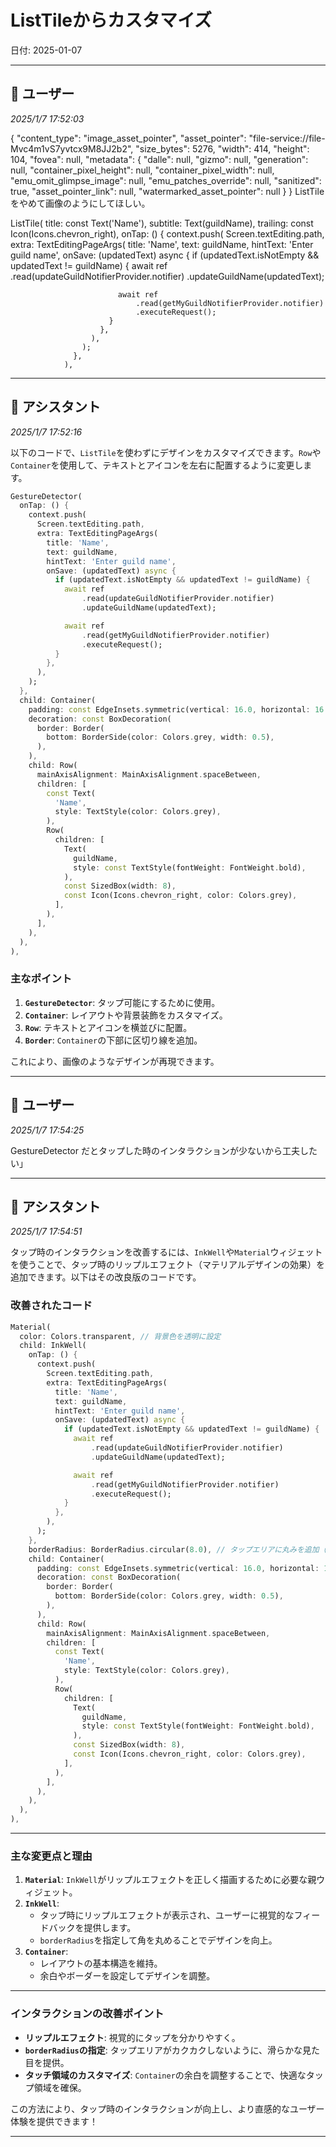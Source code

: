 # ListTileからカスタマイズ

日付: 2025-01-07

---

## 👤 ユーザー
*2025/1/7 17:52:03*

{
  "content_type": "image_asset_pointer",
  "asset_pointer": "file-service://file-Mvc4m1vS7yvtcx9M8JJ2b2",
  "size_bytes": 5276,
  "width": 414,
  "height": 104,
  "fovea": null,
  "metadata": {
    "dalle": null,
    "gizmo": null,
    "generation": null,
    "container_pixel_height": null,
    "container_pixel_width": null,
    "emu_omit_glimpse_image": null,
    "emu_patches_override": null,
    "sanitized": true,
    "asset_pointer_link": null,
    "watermarked_asset_pointer": null
  }
}
ListTileをやめて画像のようにしてほしい。


ListTile(
                  title: const Text('Name'),
                  subtitle: Text(guildName),
                  trailing: const Icon(Icons.chevron_right),
                  onTap: () {
                    context.push(
                      Screen.textEditing.path,
                      extra: TextEditingPageArgs(
                        title: 'Name',
                        text: guildName,
                        hintText: 'Enter guild name',
                        onSave: (updatedText) async {
                          if (updatedText.isNotEmpty &&
                              updatedText != guildName) {
                            await ref
                                .read(updateGuildNotifierProvider.notifier)
                                .updateGuildName(updatedText);

                            await ref
                                .read(getMyGuildNotifierProvider.notifier)
                                .executeRequest();
                          }
                        },
                      ),
                    );
                  },
                ),

---

## 🤖 アシスタント
*2025/1/7 17:52:16*

以下のコードで、`ListTile`を使わずにデザインをカスタマイズできます。`Row`や`Container`を使用して、テキストとアイコンを左右に配置するように変更します。

```dart
GestureDetector(
  onTap: () {
    context.push(
      Screen.textEditing.path,
      extra: TextEditingPageArgs(
        title: 'Name',
        text: guildName,
        hintText: 'Enter guild name',
        onSave: (updatedText) async {
          if (updatedText.isNotEmpty && updatedText != guildName) {
            await ref
                .read(updateGuildNotifierProvider.notifier)
                .updateGuildName(updatedText);

            await ref
                .read(getMyGuildNotifierProvider.notifier)
                .executeRequest();
          }
        },
      ),
    );
  },
  child: Container(
    padding: const EdgeInsets.symmetric(vertical: 16.0, horizontal: 16.0),
    decoration: const BoxDecoration(
      border: Border(
        bottom: BorderSide(color: Colors.grey, width: 0.5),
      ),
    ),
    child: Row(
      mainAxisAlignment: MainAxisAlignment.spaceBetween,
      children: [
        const Text(
          'Name',
          style: TextStyle(color: Colors.grey),
        ),
        Row(
          children: [
            Text(
              guildName,
              style: const TextStyle(fontWeight: FontWeight.bold),
            ),
            const SizedBox(width: 8),
            const Icon(Icons.chevron_right, color: Colors.grey),
          ],
        ),
      ],
    ),
  ),
),
```

### 主なポイント
1. **`GestureDetector`**: タップ可能にするために使用。
2. **`Container`**: レイアウトや背景装飾をカスタマイズ。
3. **`Row`**: テキストとアイコンを横並びに配置。
4. **`Border`**: `Container`の下部に区切り線を追加。

これにより、画像のようなデザインが再現できます。

---

## 👤 ユーザー
*2025/1/7 17:54:25*

GestureDetector だとタップした時のインタラクションが少ないから工夫したい」

---

## 🤖 アシスタント
*2025/1/7 17:54:51*

タップ時のインタラクションを改善するには、`InkWell`や`Material`ウィジェットを使うことで、タップ時のリップルエフェクト（マテリアルデザインの効果）を追加できます。以下はその改良版のコードです。

### 改善されたコード

```dart
Material(
  color: Colors.transparent, // 背景色を透明に設定
  child: InkWell(
    onTap: () {
      context.push(
        Screen.textEditing.path,
        extra: TextEditingPageArgs(
          title: 'Name',
          text: guildName,
          hintText: 'Enter guild name',
          onSave: (updatedText) async {
            if (updatedText.isNotEmpty && updatedText != guildName) {
              await ref
                  .read(updateGuildNotifierProvider.notifier)
                  .updateGuildName(updatedText);

              await ref
                  .read(getMyGuildNotifierProvider.notifier)
                  .executeRequest();
            }
          },
        ),
      );
    },
    borderRadius: BorderRadius.circular(8.0), // タップエリアに丸みを追加（必要に応じて調整）
    child: Container(
      padding: const EdgeInsets.symmetric(vertical: 16.0, horizontal: 16.0),
      decoration: const BoxDecoration(
        border: Border(
          bottom: BorderSide(color: Colors.grey, width: 0.5),
        ),
      ),
      child: Row(
        mainAxisAlignment: MainAxisAlignment.spaceBetween,
        children: [
          const Text(
            'Name',
            style: TextStyle(color: Colors.grey),
          ),
          Row(
            children: [
              Text(
                guildName,
                style: const TextStyle(fontWeight: FontWeight.bold),
              ),
              const SizedBox(width: 8),
              const Icon(Icons.chevron_right, color: Colors.grey),
            ],
          ),
        ],
      ),
    ),
  ),
),
```

---

### 主な変更点と理由

1. **`Material`**: `InkWell`がリップルエフェクトを正しく描画するために必要な親ウィジェット。
2. **`InkWell`**:
   - タップ時にリップルエフェクトが表示され、ユーザーに視覚的なフィードバックを提供します。
   - `borderRadius`を指定して角を丸めることでデザインを向上。
3. **`Container`**:
   - レイアウトの基本構造を維持。
   - 余白やボーダーを設定してデザインを調整。

---

### インタラクションの改善ポイント
- **リップルエフェクト**: 視覚的にタップを分かりやすく。
- **`borderRadius`の指定**: タップエリアがカクカクしないように、滑らかな見た目を提供。
- **タッチ領域のカスタマイズ**: `Container`の余白を調整することで、快適なタップ領域を確保。

この方法により、タップ時のインタラクションが向上し、より直感的なユーザー体験を提供できます！

---
